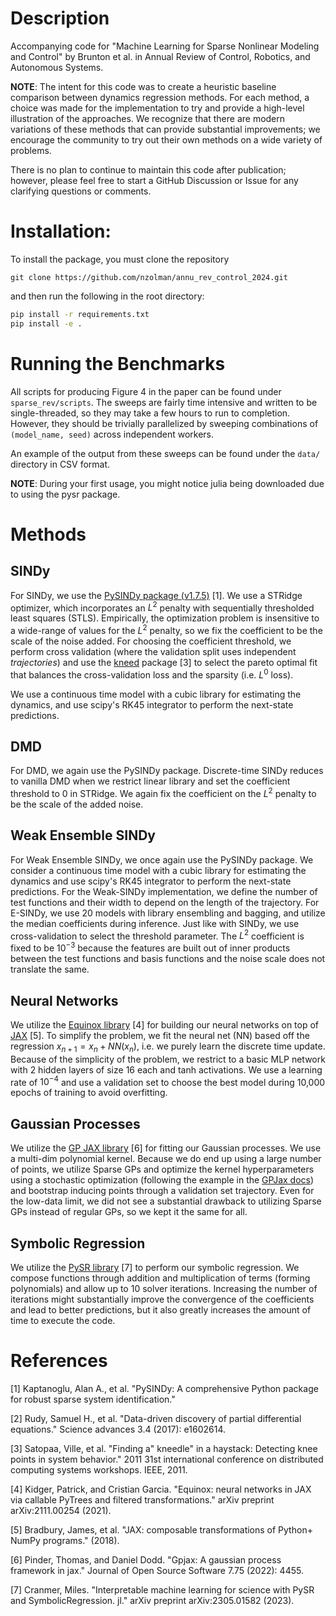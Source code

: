# Description
Accompanying code for "Machine Learning for Sparse Nonlinear Modeling and Control" by Brunton et al. in Annual Review of Control, Robotics, and Autonomous Systems. 

**NOTE**: The intent for this code was to create a heuristic baseline comparison between dynamics regression methods. For each method, a choice was made for the implementation to try and provide a high-level illustration of the approaches. We recognize that there are modern variations of these methods that can provide substantial improvements; we encourage the community to try out their own methods on a wide variety of problems. 

There is no plan to continue to maintain this code after publication; however, please feel free to start a GitHub Discussion or Issue for any clarifying questions or comments.

# Installation:
To install the package, you must clone the repository

```
git clone https://github.com/nzolman/annu_rev_control_2024.git
```

and then run the following in the root directory: 

```bash
pip install -r requirements.txt
pip install -e .
```

# Running the Benchmarks
All scripts for producing Figure 4 in the paper can be found under `sparse_rev/scripts`. The sweeps are fairly time intensive and written to be single-threaded, so they may take a few hours to run to completion. However, they should be trivially parallelized by sweeping combinations of `(model_name, seed)` across independent workers. 

An example of the output from these sweeps can be found under the `data/` directory in CSV format.

**NOTE**: During your first usage, you might notice julia being downloaded due to using the pysr package.

# Methods

## SINDy
For SINDy, we use the [PySINDy package (v1.7.5)](https://github.com/dynamicslab/pysindy/tree/v1.7.5) [1]. We use a STRidge optimizer, which incorporates an $L^2$ penalty with sequentially thresholded least squares (STLS). Empirically, the optimization problem is insensitive to a wide-range of values for the $L^2$ penalty, so we fix the coefficient to be the scale of the noise added. For choosing the coefficient threshold, we perform cross validation (where the validation split uses independent _trajectories_) and use the [kneed](https://github.com/arvkevi/kneed) package [3] to select the pareto optimal fit that balances the cross-validation loss and the sparsity (i.e. $L^0$ loss). 

We use a continuous time model with a cubic library for estimating the dynamics, and use scipy's RK45 integrator to perform the next-state predictions.

## DMD
For DMD, we again use the PySINDy package. Discrete-time SINDy reduces to vanilla DMD when we restrict linear library and set the coefficient threshold to 0 in STRidge. We again fix the coefficient on the $L^2$ penalty to be the scale of the added noise.

## Weak Ensemble SINDy
For Weak Ensemble SINDy, we once again use the PySINDy package. We consider a continuous time model with a cubic library for estimating the dynamics and use scipy's RK45 integrator to perform the next-state predictions. For the Weak-SINDy implementation, we define the number of test functions and their width to depend on the length of the trajectory. For E-SINDy, we use 20 models with library ensembling and bagging, and utilize the median coefficients during inference. Just like with SINDy, we use cross-validation to select the threshold parameter. The $L^2$ coefficient is fixed to be $10^{-3}$ because the features are built out of inner products between the test functions and basis functions and the noise scale does not translate the same.

## Neural Networks
We utilize the [Equinox library](https://github.com/patrick-kidger/equinox) [4] for building our neural networks on top of [JAX](https://github.com/jax-ml/jax) [5]. To simplify the problem, we fit the neural net (NN) based off the regression $x_{n+1} = x_n + NN(x_n)$, i.e. we purely learn the discrete time update. Because of the simplicity of the problem, we restrict to a basic MLP network with 2 hidden layers of size 16 each and tanh activations. We use a learning rate of $10^{-4}$ and use a validation set to choose the best model during 10,000 epochs of training to avoid overfitting. 

## Gaussian Processes
We utilize the [GP JAX library](https://github.com/JaxGaussianProcesses/GPJax) [6] for fitting our Gaussian processes. We use a multi-dim polynomial kernel. Because we do end up using a large number of points, we utilize Sparse GPs and optimize the kernel hyperparameters using a stochastic optimization (following the example in the [GPJax docs](https://docs.jaxgaussianprocesses.com/_examples/collapsed_vi/)) and bootstrap inducing points through a validation set trajectory. Even for the low-data limit, we did not see a substantial drawback to utilizing Sparse GPs instead of regular GPs, so we kept it the same for all.

## Symbolic Regression
We utilize the [PySR library](https://github.com/MilesCranmer/PySR) [7] to perform our symbolic regression. We compose functions through addition and multiplication of terms (forming polynomials) and allow up to 10 solver iterations. Increasing the number of iterations might substantially improve the convergence of the coefficients and lead to better predictions, but it also greatly increases the amount of time to execute the code.

# References

[1] Kaptanoglu, Alan A., et al. "PySINDy: A comprehensive Python package for robust sparse system identification."

[2] Rudy, Samuel H., et al. "Data-driven discovery of partial differential equations." Science advances 3.4 (2017): e1602614.

[3] Satopaa, Ville, et al. "Finding a" kneedle" in a haystack: Detecting knee points in system behavior." 2011 31st international conference on distributed computing systems workshops. IEEE, 2011.

[4] Kidger, Patrick, and Cristian Garcia. "Equinox: neural networks in JAX via callable PyTrees and filtered transformations." arXiv preprint arXiv:2111.00254 (2021).


[5] Bradbury, James, et al. "JAX: composable transformations of Python+ NumPy programs." (2018).

[6] Pinder, Thomas, and Daniel Dodd. "Gpjax: A gaussian process framework in jax." Journal of Open Source Software 7.75 (2022): 4455.

[7] Cranmer, Miles. "Interpretable machine learning for science with PySR and SymbolicRegression. jl." arXiv preprint arXiv:2305.01582 (2023).